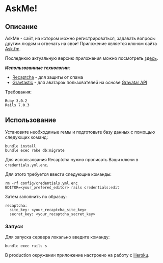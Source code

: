 # AskMe!

## Описание
AskMe - сайт, на котором можно регистрироваться, задавать вопросы другим людям и отвечать на свои!
Приложение является клоном сайта [Ask.fm](https://ask.fm/).


Последнюю актуальную версию приложения можно посмотреть [здесь](https://stormy-beyond-63141.herokuapp.com/).

***Использованные технологии***:
- [Recaptcha](https://developers.google.com/recaptcha/docs/display) - для защиты от спама
- [Gravtastic](https://github.com/chrislloyd/gravtastic) - для аватарок пользователей на основе [Gravatar API](https://ru.gravatar.com/)

Требования:

```
Ruby 3.0.2
Rails 7.0.3
```

## Использование

Установите необходимые гемы и подготовьте базу данных с помощью следующих команд:

```
bundle install
bundle exec rake db:migrate
```

Для использования Recaptcha нужно прописать Ваши ключи в `credentials.yml.enc`.

Для этого требуется ввести следующие команды:

```
rm -rf config/credentials.yml.enc
EDITOR=<your_prefered_editor> rails credentials:edit 
```

Затем заполнить по образцу:

```
recaptcha:
  site_key: <your_recaptcha_site_key>
  secret_key: <your_recaptcha_secret_key>
```

### Запуск

Для запуска сервера локально введите команду:

```
bundle exec rails s
```

В production окружении приложение настроено на работу с [Heroku](https://dashboard.heroku.com/login).
